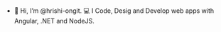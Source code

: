 - 👋 Hi, I’m @hrishi-ongit.
💻 I Code, Desig and Develop web apps with Angular, .NET and NodeJS.
<!---
hrishi-ongit/hrishi-ongit is a ✨ special ✨ repository because its `README.md` (this file) appears on your GitHub profile.
You can click the Preview link to take a look at your changes.
--->
